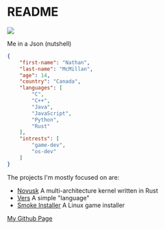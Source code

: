 # README

<img src="https://github-readme-stats.vercel.app/api?username=NathanMcMillan54&count_private=true&show_icons=true">

Me in a Json (nutshell)
```json
{
	"first-name": "Nathan",
	"last-name": "McMillan",
	"age": 14,
	"country": "Canada",
	"languages": [
		"C",
		"C++",
		"Java",
		"JavaScript",
		"Python",
		"Rust"
	],
	"intrests": [
		"game-dev",
		"os-dev"
	]
}
```

The projects I'm mostly focused on are:

- [Novusk](https://github.com/new-kernel/novusk) A multi-architecture kernel written in Rust
- [Vers](https://github.com/vers-lang/vers) A simple "language"
- [Smoke Installer](https://github.com/smoke-installer/smoke-installer-app) A Linux game installer

[My Github Page](https://NathanMcMillan54.github.io/)
